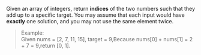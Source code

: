 Given an array of integers, return **indices** of the two numbers such that they add up to a specific target.
You may assume that each input would have **exactly** one solution, and you may not use the same element twice.

>Example:  
>Given nums = [2, 7, 11, 15], target = 9,Because nums[0] + nums[1] = 2 + 7 = 9,return [0, 1].
